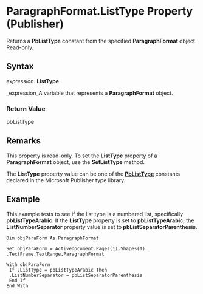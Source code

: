 
# ParagraphFormat.ListType Property (Publisher)

Returns a  **PbListType** constant from the specified **ParagraphFormat** object. Read-only.


## Syntax

 _expression_. **ListType**

 _expression_A variable that represents a  **ParagraphFormat** object.


### Return Value

pbListType


## Remarks

This property is read-only. To set the  **ListType** property of a **ParagraphFormat** object, use the **SetListType** method.

The  **ListType** property value can be one of the **[PbListType](2190e95a-a649-5b04-d5a4-1fc53786b152.md)** constants declared in the Microsoft Publisher type library.


## Example

This example tests to see if the list type is a numbered list, specifically  **pbListTypeArabic**. If the  **ListType** property is set to **pbListTypeArabic**, the  **ListNumberSeparator** property value is set to **pbListSeparatorParenthesis**.


```
Dim objParaForm As ParagraphFormat 
 
Set objParaForm = ActiveDocument.Pages(1).Shapes(1) _ 
.TextFrame.TextRange.ParagraphFormat 
 
With objParaForm 
 If .ListType = pbListTypeArabic Then 
 .ListNumberSeparator = pbListSeparatorParenthesis 
 End If 
End With 
 

```

